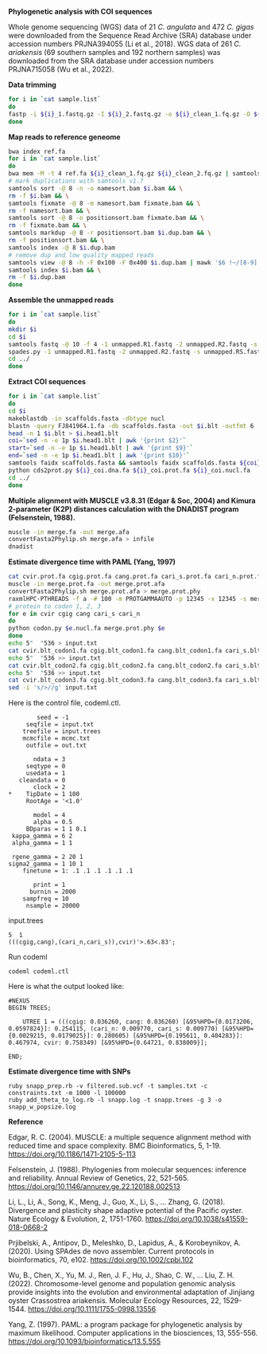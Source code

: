 **Phylogenetic analysis with COI sequences**

Whole genome sequencing (WGS) data of 21 *C. angulata* and 472 *C. gigas* were downloaded from the Sequence Read Archive (SRA) database under accession numbers PRJNA394055 (Li et al., 2018). WGS data of 261 *C. ariakensis* (69 southern samples and 192 northern samples) was downloaded from the SRA database under accession numbers PRJNA715058 (Wu et al., 2022).

**Data trimming**
```bash
for i in `cat sample.list`
do
fastp -i ${i}_1.fastq.gz -I ${i}_2.fastq.gz -o ${i}_clean_1.fq.gz -O ${i}_clean_2.fq.gz —adapter_sequence auto —detect_adapter_for_pe —unpaired1 output_um_1.fastq.gz —unpaired2 output_um_2.fastq.gz —failed_out output_failed.fastq.gz —cut_front —cut_front_window_size=1 —cut_front_mean_quality=20 —cut_tail —cut_tail_window_size=1 —cut_tail_mean_quality=20 —cut_right —cut_right_window_size=4 —cut_right_mean_quality=20 —length_required=36 —thread 1 --trim_front1 5 --trim_front2 5
done
```
**Map reads to reference geneome**
```bash
bwa index ref.fa
for i in `cat sample.list`
do
bwa mem -M -t 4 ref.fa ${i}_clean_1.fq.gz ${i}_clean_2.fq.gz | samtools view -bS > $i.bam
# mark duplications with samtools v1.7
samtools sort -@ 8 -n -o namesort.bam $i.bam && \
rm -f $i.bam && \
samtools fixmate -@ 8 -m namesort.bam fixmate.bam && \
rm -f namesort.bam && \
samtools sort -@ 8 -o positionsort.bam fixmate.bam && \
rm -f fixmate.bam && \
samtools markdup -@ 8 -r positionsort.bam $i.dup.bam && \
rm -f positionsort.bam && \
samtools index -@ 8 $i.dup.bam
# remove dup and low quality mapped reads
samtools view -@ 8 -h -F 0x100 -F 0x400 $i.dup.bam | mawk '$6 !~/[8-9].[SH]/ && $6 !~ /[1-9][0-9].[SH]/'| samtools view -@ 8 -q 30 -bS > $i.bam && \
samtools index $i.bam && \
rm -f $i.dup.bam
done
````
**Assemble the unmapped reads**
```bash
for i in `cat sample.list`
do
mkdir $i
cd $i
samtools fastq -@ 10 -f 4 -1 unmapped.R1.fastq -2 unmapped.R2.fastq -s unmapped.RS.fastq $i.dup.bam
spades.py -1 unmapped.R1.fastq -2 unmapped.R2.fastq -s unmapped.RS.fastq --careful --cov-cutoff auto -o spades_assembly -t 30
cd ../
done
```
**Extract COI sequences**
```bash
for i in `cat sample.list`
do
cd $i
makeblastdb -in scaffolds.fasta -dbtype nucl
blastn -query FJ841964.1.fa -db scaffolds.fasta -out $i.blt -outfmt 6
head -n 1 $i.blt > $i.head1.blt
coi=`sed -n -e 1p $i.head1.blt | awk '{print $2}'`
start=`sed -n -e 1p $i.head1.blt | awk '{print $9}'`
end=`sed -n -e 1p $i.head1.blt | awk '{print $10}'`
samtools faidx scaffolds.fasta && samtools faidx scaffolds.fasta ${coi}:${start}-${end} > ${i}_coi.dna.fa
python cds2prot.py ${i}_coi.dna.fa ${i}_coi.prot.fa ${i}_coi.nucl.fa
cd ../
done
```
**Multiple alignment with MUSCLE v3.8.31 (Edgar & Soc, 2004) and Kimura 2-parameter (K2P) distances calculation with the DNADIST program (Felsenstein, 1988).**
```bash
muscle -in merge.fa -out merge.afa
convertFasta2Phylip.sh merge.afa > infile
dnadist
```
**Estimate divergence time with PAML (Yang, 1997)**
```bash
cat cvir.prot.fa cgig.prot.fa cang.prot.fa cari_s.prot.fa cari_n.prot.fa > merge.prot.fa
muscle -in merge.prot.fa -out merge.prot.afa
convertFasta2Phylip.sh merge.prot.afa > merge.prot.phy
raxmlHPC-PTHREADS -f a -# 100 -m PROTGAMMAAUTO -p 12345 -x 12345 -s merge.prot.phy -n merge.prot.tree -T 30 
# protein to codon 1, 2, 3
for e in cvir cgig cang cari_s cari_n
do
python codon.py $e.nucl.fa merge.prot.phy $e
done
echo 5"  "536 > input.txt
cat cvir.blt_codon1.fa cgig.blt_codon1.fa cang.blt_codon1.fa cari_s.blt_codon1.fa cari_n.blt_codon1.fa >> input.txt
echo 5"  "536 >> input.txt
cat cvir.blt_codon2.fa cgig.blt_codon2.fa cang.blt_codon2.fa cari_s.blt_codon2.fa cari_n.blt_codon2.fa >> input.txt
echo 5"  "536 >> input.txt
cat cvir.blt_codon3.fa cgig.blt_codon3.fa cang.blt_codon3.fa cari_s.blt_codon3.fa cari_n.blt_codon3.fa >> input.txt
sed -i 's/>//g' input.txt
```
Here is the control file, codeml.ctl.
```
        seed = -1           
     seqfile = input.txt    
    treefile = input.trees  
    mcmcfile = mcmc.txt     
     outfile = out.txt      

       ndata = 3         
     seqtype = 0         
     usedata = 1         
   cleandata = 0        
       clock = 2         
*    TipDate = 1 100    
     RootAge = '<1.0'   

       model = 4        
       alpha = 0.5      
     BDparas = 1 1 0.1  
 kappa_gamma = 6 2     
 alpha_gamma = 1 1      

 rgene_gamma = 2 20 1   
sigma2_gamma = 1 10 1    
    finetune = 1: .1 .1 .1 .1 .1 .1    

       print = 1      
      burnin = 2000     
    sampfreq = 10       
     nsample = 20000    
```
input.trees
```
5  1
(((cgig,cang),(cari_n,cari_s)),cvir)'>.63<.83';
```
Run codeml
```
codeml codeml.ctl
```
Here is what the output looked like:
```
#NEXUS
BEGIN TREES;

	UTREE 1 = (((cgig: 0.036260, cang: 0.036260) [&95%HPD={0.0173206, 0.0597824}]: 0.254115, (cari_n: 0.009770, cari_s: 0.009770) [&95%HPD={0.0029215, 0.0179025}]: 0.280605) [&95%HPD={0.195611, 0.404283}]: 0.467974, cvir: 0.758349) [&95%HPD={0.64721, 0.838009}];

END;
```
**Estimate divergence time with SNPs**
```
ruby snapp_prep.rb -v filtered.sub.vcf -t samples.txt -c constraints.txt -m 1000 -l 100000
ruby add_theta_to_log.rb -l snapp.log -t snapp.trees -g 3 -o snapp_w_popsize.log
```

**Reference**

Edgar, R. C. (2004). MUSCLE: a multiple sequence alignment method with reduced time and space complexity. BMC Bioinformatics, 5, 1-19. https://doi.org/10.1186/1471-2105-5-113

Felsenstein, J. (1988). Phylogenies from molecular sequences: inference and reliability. Annual Review of Genetics, 22, 521-565. https://doi.org/10.1146/annurev.ge.22.120188.002513

Li, L., Li, A., Song, K., Meng, J., Guo, X., Li, S., ... Zhang, G. (2018). Divergence and plasticity shape adaptive potential of the Pacific oyster. Nature Ecology & Evolution, 2, 1751-1760. https://doi.org/10.1038/s41559-018-0668-2

Prjibelski, A., Antipov, D., Meleshko, D., Lapidus, A., & Korobeynikov, A. (2020). Using SPAdes de novo assembler. Current protocols in bioinformatics, 70, e102. https://doi.org/10.1002/cpbi.102

Wu, B., Chen, X., Yu, M. J., Ren, J. F., Hu, J., Shao, C. W., ... Liu, Z. H. (2022). Chromosome-level genome and population genomic analysis provide insights into the evolution and environmental adaptation of Jinjiang oyster Crassostrea ariakensis. Molecular Ecology Resources, 22, 1529-1544. https://doi.org/10.1111/1755-0998.13556

Yang, Z. (1997). PAML: a program package for phylogenetic analysis by maximum likelihood. Computer applications in the biosciences, 13, 555-556. https://doi.org/10.1093/bioinformatics/13.5.555
